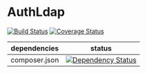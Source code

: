 AuthLdap
====

[![Build Status](https://travis-ci.org/NetCommons3/AuthLDAP.png?branch=master)](https://travis-ci.org/NetCommons3/AuthLDAP)
[![Coverage Status](https://coveralls.io/repos/NetCommons3/AuthLDAP/badge.png?branch=master)](https://coveralls.io/r/NetCommons3/AuthLDAP?branch=master)

| dependencies | status |
| ------------ | ------ |
| composer.json | [![Dependency Status](https://www.versioneye.com/user/projects/53269172ec1375901800029c/badge.png)](https://www.versioneye.com/user/projects/53269172ec1375901800029c) |
